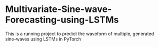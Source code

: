 # Multivariate-Sine-wave-Forecasting-using-LSTMs
This is a running project to predict the waveform of multiple, generated sine-waves using LSTMs in PyTorch
